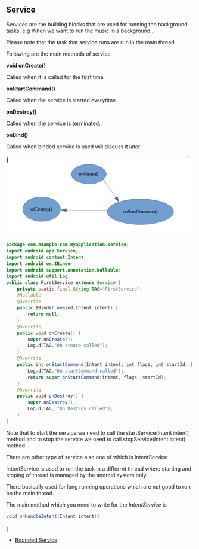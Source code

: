 Service
------

Services are the building blocks that are used for running the background tasks.
e.g When we want to run the music in a background .

Please note that the task that service runs are run in the main thread.

Following are the main methods of service

**void onCreate()**  

Called when it is called for the first time

**onStartCommand()**

Called when the service is started everytime.

**onDestroy()**

Called when the service is terminated.

**onBind()**

Called when binded service is used will discuss it later.


![Alt text](./service_life_cycle.png)


```java
package com.example.com.myapplication.service;
import android.app.Service;
import android.content.Intent;
import android.os.IBinder;
import android.support.annotation.Nullable;
import android.util.Log;
public class FirstService extends Service {
    private static final String TAG="FirstService";
    @Nullable
    @Override
    public IBinder onBind(Intent intent) {
        return null;
    }
    @Override
    public void onCreate() {
        super.onCreate();
        Log.d(TAG,"On create called");
    }
    @Override
    public int onStartCommand(Intent intent, int flags, int startId) {
        Log.d(TAG,"On startCommand called");
        return super.onStartCommand(intent, flags, startId);
    }
    @Override
    public void onDestroy() {
        super.onDestroy();
        Log.d(TAG, "On Destroy called");
    }
}
```

Note that to start the service we need to call the startService(Intent intent) method and to stop the service we need to call stopService(Intent intent) method .


There are other type of service also one of which is IntentService

IntentService is used to run the task in a differrnt thread where starting and stoping of thread is managed by the android system only.

There basically used for long running operations which are not good to run on the main thread.

The main method which you need to write for the *IntentService* is
```java
void onHandleIntent(Intent intent){

}
```
* [Bounded Service](./bounded_service.md)